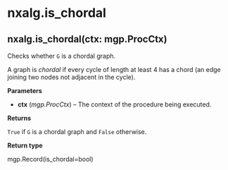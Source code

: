 # nxalg.is\_chordal

## nxalg.is\_chordal\(ctx: mgp.ProcCtx\)

Checks whether `G` is a chordal graph.

A graph is _chordal_ if every cycle of length at least 4 has a chord \(an edge joining two nodes not adjacent in the cycle\).

**Parameters**

* **ctx** \(_mgp.ProcCtx_\) – The context of the procedure being executed.

**Returns**

`True` if `G` is a chordal graph and `False` otherwise.

**Return type**

mgp.Record\(is\_chordal=bool\)

